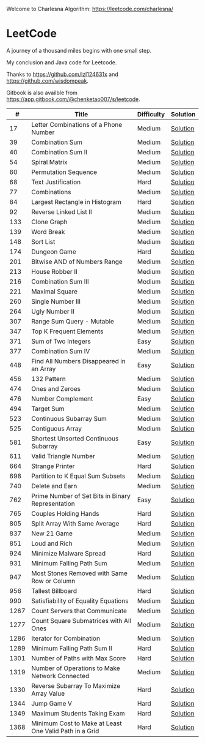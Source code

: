 Welcome to Charlesna Algorithm: https://leetcode.com/charlesna/

# LeetCode

A journey of a thousand miles begins with one small step.

My conclusion and Java code for Leetcode. 

Thanks to https://github.com/lzl124631x and https://github.com/wisdompeak. 

Gitbook is also availble from https://app.gitbook.com/@chenketao007/s/leetcode.


\# | Title | Difficulty | Solution
---|---|---|---
17 | Letter Combinations of a Phone Number | Medium | [Solution](Backtrack/17.%20Letter%20Combinations%20of%20a%20Phone%20Number)
39 | Combination Sum | Medium | [Solution](Backtrack/39.%20Combination%20Sum)
40 | Combination Sum II | Medium | [Solution](Backtrack/40.%20Combination%20Sum%20II)
54 | Spiral Matrix | Medium | [Solution](Trick/54.%20Spiral%20Matrix)
60 | Permutation Sequence | Medium | [Solution](Math/60.%20Permutation%20Sequence)
68 | Text Justification | Hard | [Solution](Math/68.%20Text%20Justification)
77 | Combinations | Medium | [Solution](Backtrack/77.%20Combinations)
84 | Largest Rectangle in Histogram | Hard | [Solution](Stack/84.%20Largest%20Rectangle%20in%20Histogram)
92 | Reverse Linked List II | Medium | [Solution](LinkedList/92.%20Reverse%20Linked%20List%20II)
133 | Clone Graph | Medium | [Solution](BFS/133.%20Clone%20Graph)
139 | Word Break | Medium | [Solution](DP/139.%20Word%20Break)
148 | Sort List | Medium | [Solution](LinkedList/148.%20Sort%20List)
174 | Dungeon Game | Hard | [Solution](DP/174.%20Dungeon%20Game)
201 | Bitwise AND of Numbers Range | Medium | [Solution](Bit%20Manipulation/201.%20Bitwise%20AND%20of%20Numbers%20Range)
213 | House Robber II | Medium | [Solution](DP/213.%20House%20Robber%20II)
216 | Combination Sum III | Medium | [Solution](Backtrack/216.%20Combination%20Sum%20III)
221 | Maximal Square | Medium | [Solution](DP/221.%20Maximal%20Square)
260 | Single Number III | Medium | [Solution](Bit%20Manipulation/260.%20Single%20Number%20III)
264 | Ugly Number II | Medium | [Solution](DP/264.%20Ugly%20Number%20II)
307 | Range Sum Query - Mutable | Medium | [Solution](Segment%20Tree/307.%20Range%20Sum%20Query%20-%20Mutable)
347 | Top K Frequent Elements | Medium | [Solution](Trick/347.%20Top%20K%20Frequent%20Elements)
371 | Sum of Two Integers | Easy | [Solution](Bit%20Manipulation/371.%20Sum%20of%20Two%20Integers)
377 | Combination Sum IV | Medium | [Solution](DP/377.%20Combination%20Sum%20IV)
448 | Find All Numbers Disappeared in an Array | Easy | [Solution](Trick/448.%20Find%20All%20Numbers%20Disappeared%20in%20an%20Array)
456 | 132 Pattern | Medium | [Solution](Stack/456.%20132%20Pattern)
474 | Ones and Zeroes | Medium | [Solution](DP/474.%20Ones%20and%20Zeroes)
476 | Number Complement | Easy | [Solution](Bit%20Manipulation/476.%20Number%20Complement)
494 | Target Sum | Medium | [Solution](DP/494.%20Target%20Sum)
523 | Continuous Subarray Sum | Medium | [Solution](Array/523.%20Continuous%20Subarray%20Sum)
525 | Contiguous Array | Medium | [Solution](Math/525.%20Contiguous%20Array)
581 | Shortest Unsorted Continuous Subarray | Easy | [Solution](Array/581.%20Shortest%20Unsorted%20Continuous%20Subarray)
611 | Valid Triangle Number | Medium | [Solution](Trick/611.%20Valid%20Triangle%20Number)
664 | Strange Printer | Hard | [Solution](DP/664.%20Strange%20Printer)
698 | Partition to K Equal Sum Subsets | Medium | [Solution](Backtrack/698.%20Partition%20to%20K%20Equal%20Sum%20Subsets)
740 | Delete and Earn | Medium | [Solution](DP/740.%20Delete%20and%20Earn)
762 | Prime Number of Set Bits in Binary Representation | Easy | [Solution](Bit%20Manipulation/762.%20Prime%20Number%20of%20Set%20Bits%20in%20Binary%20Representation)
765 | Couples Holding Hands | Hard | [Solution](Graph/765.%20Couples%20Holding%20Hands)
805 | Split Array With Same Average | Hard | [Solution](DP/805.%20Split%20Array%20With%20Same%20Average)
837 | New 21 Game | Medium | [Solution](DP/837.%20New%2021%20Game)
851 | Loud and Rich | Medium | [Solution](Tree/851.%20Loud%20and%20Rich)
924 | Minimize Malware Spread | Hard | [Solution](Graph/924.%20Minimize%20Malware%20Spread)
931 | Minimum Falling Path Sum | Medium | [Solution](DP/931.%20Minimum%20Falling%20Path%20Sum)
947 | Most Stones Removed with Same Row or Column | Medium | [Solution](Graph/947.%20Most%20Stones%20Removed%20with%20Same%20Row%20or%20Column)
956 | Tallest Billboard | Hard | [Solution](DP/956.%20Tallest%20Billboard)
990 | Satisfiability of Equality Equations | Medium | [Solution](Graph/990.%20Satisfiability%20of%20Equality%20Equations)
1267 | Count Servers that Communicate | Medium | [Solution](Graph/1267.%20Count%20Servers%20that%20Communicate)
1277 | Count Square Submatrices with All Ones | Medium | [Solution](DP/1277.%20Count%20Square%20Submatrices%20with%20All%20Ones)
1286 | Iterator for Combination | Medium | [Solution](Backtrack/1286.%20Iterator%20for%20Combination)
1289 | Minimum Falling Path Sum II | Hard | [Solution](DP/1289.%20Minimum%20Falling%20Path%20Sum%20II)
1301 | Number of Paths with Max Score | Hard | [Solution](DP/1301.%20Number%20of%20Paths%20with%20Max%20Score)
1319 | Number of Operations to Make Network Connected | Medium | [Solution](Graph/1319.%20Number%20of%20Operations%20to%20Make%20Network%20Connected)
1330 | Reverse Subarray To Maximize Array Value | Hard | [Solution](Math/1330.%20Reverse%20Subarray%20To%20Maximize%20Array%20Value)
1344 | Jump Game V | Hard | [Solution](DP/1344.%20Jump%20Game%20V)
1349 | Maximum Students Taking Exam | Hard | [Solution](DP/1349.%20Maximum%20Students%20Taking%20Exam)
1368 | Minimum Cost to Make at Least One Valid Path in a Grid | Hard | [Solution](BFS/1368.%20Minimum%20Cost%20to%20Make%20at%20Least%20One%20Valid%20Path%20in%20a%20Grid)
